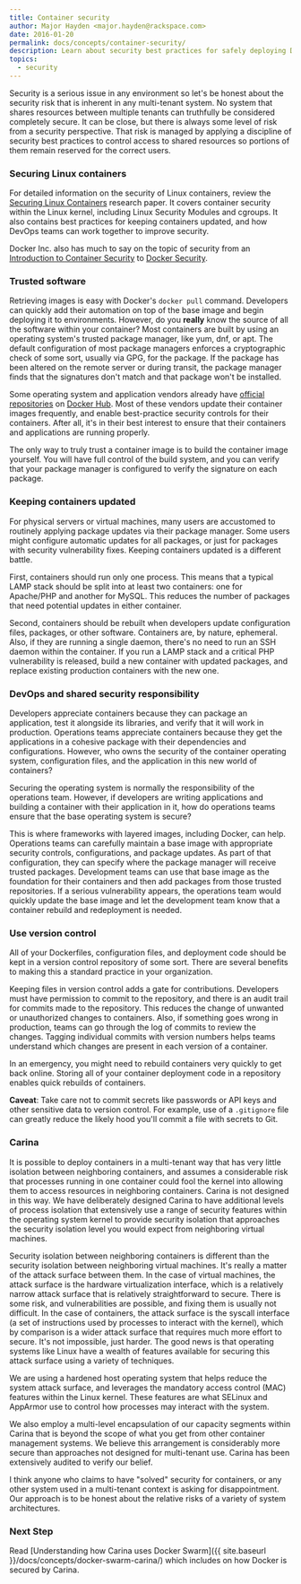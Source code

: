```yaml
---
title: Container security
author: Major Hayden <major.hayden@rackspace.com>
date: 2016-01-20
permalink: docs/concepts/container-security/
description: Learn about security best practices for safely deploying Docker applications
topics:
  - security
---
```


Security is a serious issue in any environment so let's be honest about the security risk that is inherent in any multi-tenant system. No system that shares resources between multiple tenants can truthfully be considered completely secure. It can be close, but there is always some level of risk from a security perspective. That risk is managed by applying a discipline of security best practices to control access to shared resources so portions of them remain reserved for the correct users.

### Securing Linux containers

For detailed information on the security of Linux containers, review the [Securing Linux Containers](https://major.io/2015/08/14/research-paper-securing-linux-containers/) research paper. It covers container security within the Linux kernel, including Linux Security Modules and cgroups. It also contains best practices for keeping containers updated, and how DevOps teams can work together to improve security.

Docker Inc. also has much to say on the topic of security from an [Introduction to Container Security](https://d3oypxn00j2a10.cloudfront.net/assets/img/Docker%20Security/WP_Intro_to_container_security_03.20.2015.pdf) to [Docker Security](https://docs.docker.com/engine/articles/security/).

### Trusted software

Retrieving images is easy with Docker's `docker pull` command. Developers can quickly add their automation on top of the base image and begin deploying it to environments. However, do you **really** know the source of all the software within your container? Most containers are built by using an operating system's trusted package manager, like yum, dnf, or apt. The default configuration of most package managers enforces a cryptographic check of some sort, usually via GPG, for the package. If the package has been altered on the remote server or during transit, the package manager finds that the signatures don't match and that package won't be installed.

Some operating system and application vendors already have [official repositories](https://hub.docker.com/explore/) on [Docker Hub](https://hub.docker.com). Most of these vendors update their container images frequently, and enable best-practice security controls for their containers. After all, it's in their best interest to ensure that their containers and applications are running properly.

The only way to truly trust a container image is to build the container image yourself. You will have full control of the build system, and you can verify that your package manager is configured to verify the signature on each package.

### Keeping containers updated

For physical servers or virtual machines, many users are accustomed to routinely applying package updates via their package manager. Some users might configure automatic updates for all packages, or just for packages with security vulnerability fixes. Keeping containers updated is a different battle.

First, containers should run only one process. This means that a typical LAMP stack should be split into at least two containers: one for Apache/PHP and another for MySQL. This reduces the number of packages that need potential updates in either container.

Second, containers should be rebuilt when developers update configuration files, packages, or other software. Containers are, by nature, ephemeral. Also, if they are running a single daemon, there's no need to run an SSH daemon within the container. If you run a LAMP stack and a critical PHP vulnerability is released, build a new container with updated packages, and replace existing production containers with the new one.

### DevOps and shared security responsibility

Developers appreciate containers because they can package an application, test it alongside its libraries, and verify that it will work in production. Operations teams appreciate containers because they get the applications in a cohesive package with their dependencies and configurations. However, who owns the security of the container operating system, configuration files, and the application in this new world of containers?

Securing the operating system is normally the responsibility of the operations team. However, if developers are writing applications and building a container with their application in it, how do operations teams ensure that the base operating system is secure?

This is where frameworks with layered images, including Docker, can help. Operations teams can carefully maintain a base image with appropriate security controls, configurations, and package updates. As part of that configuration, they can specify where the package manager will receive trusted packages. Development teams can use that base image as the foundation for their containers and then add packages from those trusted repositories. If a serious vulnerability appears, the operations team would quickly update the base image and let the development team know that a container rebuild and redeployment is needed.

### Use version control

All of your Dockerfiles, configuration files, and deployment code should be kept in a version control repository of some sort. There are several benefits to making this a standard practice in your organization.

Keeping files in version control adds a gate for contributions. Developers must have permission to commit to the repository, and there is an audit trail for commits made to the repository. This reduces the change of unwanted or unauthorized changes to containers. Also, if something goes wrong in production, teams can go through the log of commits to review the changes. Tagging individual commits with version numbers helps teams understand which changes are present in each version of a container.

In an emergency, you might need to rebuild containers very quickly to get back online. Storing all of your container deployment code in a repository enables quick rebuilds of containers.

**Caveat**: Take care not to commit secrets like passwords or API keys and other sensitive data to version control. For example, use of a `.gitignore` file can greatly reduce the likely hood you'll commit a file with secrets to Git.

### Carina

It is possible to deploy containers in a multi-tenant way that has very little isolation between neighboring containers, and assumes a considerable risk that processes running in one container could fool the kernel into allowing them to access resources in neighboring containers. Carina is not designed in this way. We have deliberately designed Carina to have additional levels of process isolation that extensively use a range of security features within the operating system kernel to provide security isolation that approaches the security isolation level you would expect from neighboring virtual machines.

Security isolation between neighboring containers is different than the security isolation between neighboring virtual machines. It's really a matter of the attack surface between them. In the case of virtual machines, the attack surface is the hardware virtualization interface, which is a relatively narrow attack surface that is relatively straightforward to secure. There is some risk, and vulnerabilities are possible, and fixing them is usually not difficult. In the case of containers, the attack surface is the syscall interface (a set of instructions used by processes to interact with the kernel), which by comparison is a wider attack surface that requires much more effort to secure. It's not impossible, just harder. The good news is that operating systems like Linux have a wealth of features available for securing this attack surface using a variety of techniques.

We are using a hardened host operating system that helps reduce the system attack surface, and leverages the mandatory access control (MAC) features within the Linux kernel. These features are what SELinux and AppArmor use to control how processes may interact with the system.

We also employ a multi-level encapsulation of our capacity segments within Carina that is beyond the scope of what you get from other container management systems. We believe this arrangement is considerably more secure than approaches not designed for multi-tenant use. Carina has been extensively audited to verify our belief.

I think anyone who claims to have "solved" security for containers, or any other system used in a multi-tenant context is asking for disappointment. Our approach is to be honest about the relative risks of a variety of system architectures.

### Next Step

Read [Understanding how Carina uses Docker Swarm]({{ site.baseurl }}/docs/concepts/docker-swarm-carina/) which includes on how Docker is secured by Carina.
